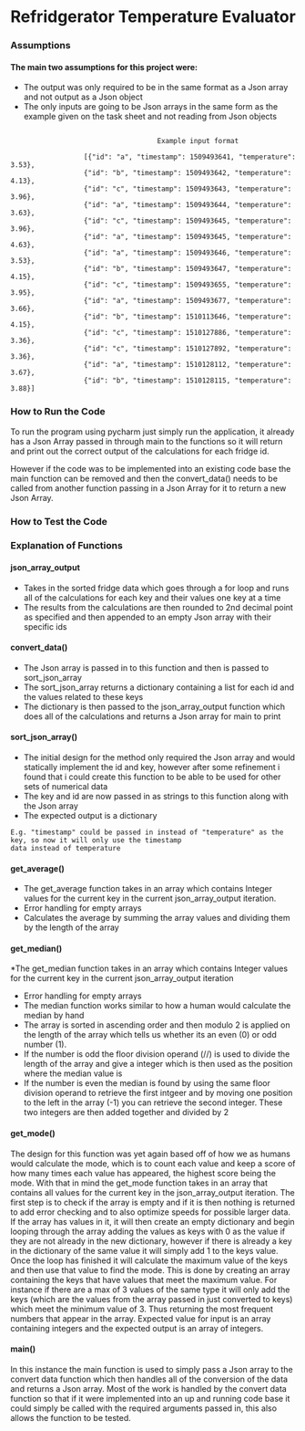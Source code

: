 # Refridgerator Temperature Evaluator

### Assumptions

#### The main two assumptions for this project were:
* The output was only required to be in the same format as a Json array and not output as a Json object
* The only inputs are going to be Json arrays in the same form as the example given on the task sheet and not reading
from Json objects
```

                                    Example input format

                  [{"id": "a", "timestamp": 1509493641, "temperature": 3.53},
                  {"id": "b", "timestamp": 1509493642, "temperature": 4.13},
                  {"id": "c", "timestamp": 1509493643, "temperature": 3.96},
                  {"id": "a", "timestamp": 1509493644, "temperature": 3.63},
                  {"id": "c", "timestamp": 1509493645, "temperature": 3.96},
                  {"id": "a", "timestamp": 1509493645, "temperature": 4.63},
                  {"id": "a", "timestamp": 1509493646, "temperature": 3.53},
                  {"id": "b", "timestamp": 1509493647, "temperature": 4.15},
                  {"id": "c", "timestamp": 1509493655, "temperature": 3.95},
                  {"id": "a", "timestamp": 1509493677, "temperature": 3.66},
                  {"id": "b", "timestamp": 1510113646, "temperature": 4.15},
                  {"id": "c", "timestamp": 1510127886, "temperature": 3.36},
                  {"id": "c", "timestamp": 1510127892, "temperature": 3.36},
                  {"id": "a", "timestamp": 1510128112, "temperature": 3.67},
                  {"id": "b", "timestamp": 1510128115, "temperature": 3.88}]
```

### How to Run the Code

To run the program using pycharm just simply run the application, it already has a Json Array passed in through main to
the functions so it will return and print out the correct output of the calculations for each fridge id.

However if the code was to be implemented into an existing code base the main function can be removed and then the
convert_data() needs to be called from another function passing in a Json Array for it to return a new Json Array.

### How to Test the Code


### Explanation of Functions


#### json_array_output

* Takes in the sorted fridge data which goes through a for loop and runs all of the calculations for each key and their
values one key at a time
* The results from the calculations are then rounded to 2nd decimal point as specified and then appended to an empty
Json array with their specific ids


#### convert_data()

* The Json array is passed in to this function and then is passed to sort_json_array
* The sort_json_array returns a dictionary containing a list for each id and the values related to these keys
* The dictionary is then passed to the json_array_output function which does all of the calculations and returns
a Json array for main to print


#### sort_json_array()

* The initial design for the method only required the Json array and would statically implement the id and key, however
after some refinement i found that i could create this function to be able to be used for other sets of numerical data
* The key and id are now passed in as strings to this function along with the Json array
* The expected output is a dictionary
```
E.g. "timestamp" could be passed in instead of "temperature" as the key, so now it will only use the timestamp
data instead of temperature
```


#### get_average()

* The get_average function takes in an array which contains Integer values for the current key in the current
 json_array_output iteration.
* Error handling for empty arrays
* Calculates the average by summing the array values and dividing them by the length of the array


#### get_median()

*The get_median function takes in an array which contains Integer values for the current key in the
current json_array_output iteration
* Error handling for empty arrays
* The median function works similar to how a human would calculate the median by hand
* The array is sorted in ascending order and then modulo 2 is applied on the length of the array which tells us whether
its an even (0) or odd number (1).
* If the number is odd the floor division operand (//) is used to divide the length of the array and give a integer which
is then used as the position where the median value is
* If the number is even the median is found by using the same floor division operand to retrieve the first intgeer
 and by moving one position to the left in the array (-1) you can retrieve the second integer. These two integers are then
 added together and divided by 2


#### get_mode()

The design for this function was yet again based off of how we as humans would calculate the mode, which is to count
each value and keep a score of how many times each value has appeared, the highest score being the mode. With that
in mind the get_mode function takes in an array that contains all values for the current key in the json_array_output
iteration. The first step is to check if the array is empty and if it is then nothing is returned to add error
checking and to also optimize speeds for possible larger data. If the array has values in it, it will then create an
empty dictionary and begin looping through the array adding the values as keys with 0 as the value if they are not
already in the new dictionary, however if there is already a key in the dictionary of the same value it will simply
add 1 to the keys value. Once the loop has finished it will calculate the maximum value of the keys and then use that
value to find the mode. This is done by creating an array containing the keys that have values that meet the maximum
value. For instance if there are a max of 3 values of the same type it will only add the keys (which are the values
from the array passed in just converted to keys) which meet the minimum value of 3. Thus returning the most frequent
numbers that appear in the array. Expected value for input is an array containing integers and the expected output is an
array of integers.


#### main()

In this instance the main function is used to simply pass a Json array to the
convert data function which then handles all of the conversion of the data
and returns a Json array. Most of the work is handled by the convert data function
so that if it were implemented into an up and running code base it could simply be
called with the required arguments passed in, this also allows the function to be tested.